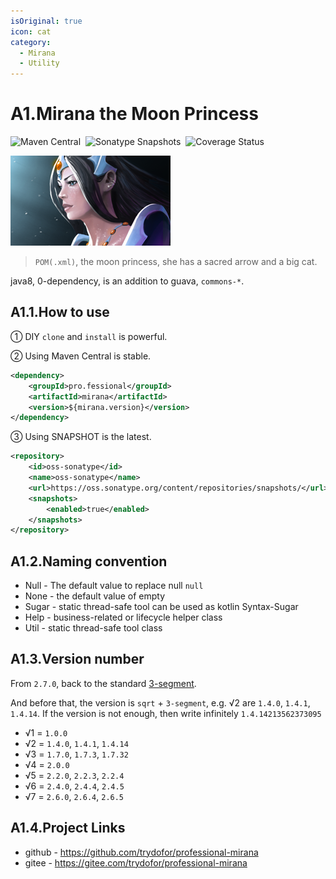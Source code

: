 ```yaml
---
isOriginal: true
icon: cat
category:
  - Mirana
  - Utility
---
```


# A1.Mirana the Moon Princess

![Maven Central](https://img.shields.io/maven-central/v/pro.fessional/mirana?color=00DD00)&nbsp;
![Sonatype Snapshots](https://img.shields.io/nexus/s/pro.fessional/mirana?server=https%3A%2F%2Foss.sonatype.org)&nbsp;
![Coverage Status](https://coveralls.io/repos/github/trydofor/professional-mirana/badge.svg)&nbsp;

![mirana](/mirana_icon.png)

> `POM(.xml)`, the moon princess, she has a sacred arrow and a big cat.

java8, 0-dependency, is an addition to guava, `commons-*`.

## A1.1.How to use

① DIY `clone` and `install` is powerful.

② Using Maven Central is stable.

``` xml
<dependency>
    <groupId>pro.fessional</groupId>
    <artifactId>mirana</artifactId>
    <version>${mirana.version}</version>
</dependency>
```

③ Using SNAPSHOT is the latest.

``` xml
<repository>
    <id>oss-sonatype</id>
    <name>oss-sonatype</name>
    <url>https://oss.sonatype.org/content/repositories/snapshots/</url>
    <snapshots>
        <enabled>true</enabled>
    </snapshots>
</repository>
```

## A1.2.Naming convention

* Null - The default value to replace null `null`
* None - the default value of empty
* Sugar - static thread-safe tool can be used as kotlin Syntax-Sugar
* Help - business-related or lifecycle helper class
* Util - static thread-safe tool class

## A1.3.Version number

From `2.7.0`, back to the standard [3-segment](https://semver.org).

And before that, the version is `sqrt` + `3-segment`, e.g. √2 are `1.4.0`, `1.4.1`, `1.4.14`.
If the version is not enough, then write infinitely `1.4.14213562373095`

* √1 = `1.0.0`
* √2 = `1.4.0`, `1.4.1`, `1.4.14`
* √3 = `1.7.0`, `1.7.3`, `1.7.32`
* √4 = `2.0.0`
* √5 = `2.2.0`, `2.2.3`, `2.2.4`
* √6 = `2.4.0`, `2.4.4`, `2.4.5`
* √7 = `2.6.0`, `2.6.4`, `2.6.5`

## A1.4.Project Links

* github - <https://github.com/trydofor/professional-mirana>
* gitee - <https://gitee.com/trydofor/professional-mirana>
